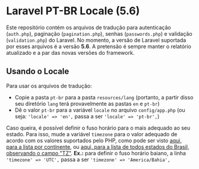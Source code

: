 # Laravel PT-BR Locale (5.6)

Este repositório contém os arquivos de tradução para autenticação (`auth.php`), paginação (`pagination.php`), senhas (`passwords.php`) e validação (`validation.php`) do Laravel. 
No momento, a versão de Laravel suportada por esses arquivos é a versão **5.6**. A pretensão é sempre manter o relatório atualizado e a par das novas versões do framework.

## Usando o Locale

Para usar os arquivos de tradução:
* Copie a pasta `pt-br` para a pasta `resources/lang` (portanto, a partir disso seu diretório `lang` terá provavelmente as pastas `en` e `pt-br`)
* Dê o valor `pt-br` para a variável `locale` no arquivo `config/app.php` (ou seja: `'locale' => 'en',` passa a ser `'locale' => 'pt-br',`)

Caso queira, é possível definir o fuso horário para o mais adequado ao seu estado. Para isso, mude a variável `timezone` para o valor adequado de acordo com os valores suportados pelo PHP, como pode ser visto [aqui, para a lista por continente](http://php.net/manual/en/timezones.php), ou [aqui, para a lista de todos estados do Brasil, observando o campo "TZ"](https://en.wikipedia.org/wiki/Time_in_Brazil).
**Ex.:** para definir o fuso horário baiano, a linha `'timezone' => 'UTC',` passa a ser `'timezone' => 'America/Bahia',`